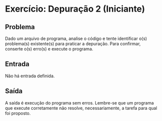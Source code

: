 Exercício: Depuração 2 (Iniciante)
==================================


Problema
--------

Dado um arquivo de programa, analise o código e tente identificar o(s) problema(s) existente(s) para praticar a depuração. Para confirmar, conserte o(s) erro(s) e execute o programa.


Entrada
-------

Não há entrada definida.


Saída
-----

A saída é execução do programa sem erros. Lembre-se que um programa que execute corretamente não resolve, necessariamente, a tarefa para qual foi proposto.
